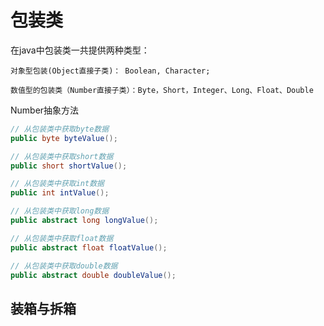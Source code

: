 # 包装类

在java中包装类一共提供两种类型：

    对象型包装(Object直接子类)： Boolean, Character;

    数值型的包装类（Number直接子类）：Byte，Short，Integer、Long、Float、Double

Number抽象方法

``` java
// 从包装类中获取byte数据
public byte byteValue();

// 从包装类中获取short数据
public short shortValue();

// 从包装类中获取int数据
public int intValue();

// 从包装类中获取long数据
public abstract long longValue();

// 从包装类中获取float数据
public abstract float floatValue();

// 从包装类中获取double数据
public abstract double doubleValue();
```

## 装箱与拆箱

